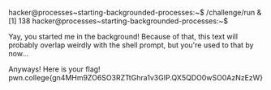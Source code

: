 hacker@processes~starting-backgrounded-processes:~$ /challenge/run &
[1] 138
hacker@processes~starting-backgrounded-processes:~$ 


Yay, you started me in the background! Because of that, this text will probably 
overlap weirdly with the shell prompt, but you're used to that by now...

Anyways! Here is your flag!
pwn.college{gn4MHm9ZO6SO3RZTtGhra1v3GIP.QX5QDO0wSO0AzNzEzW}
